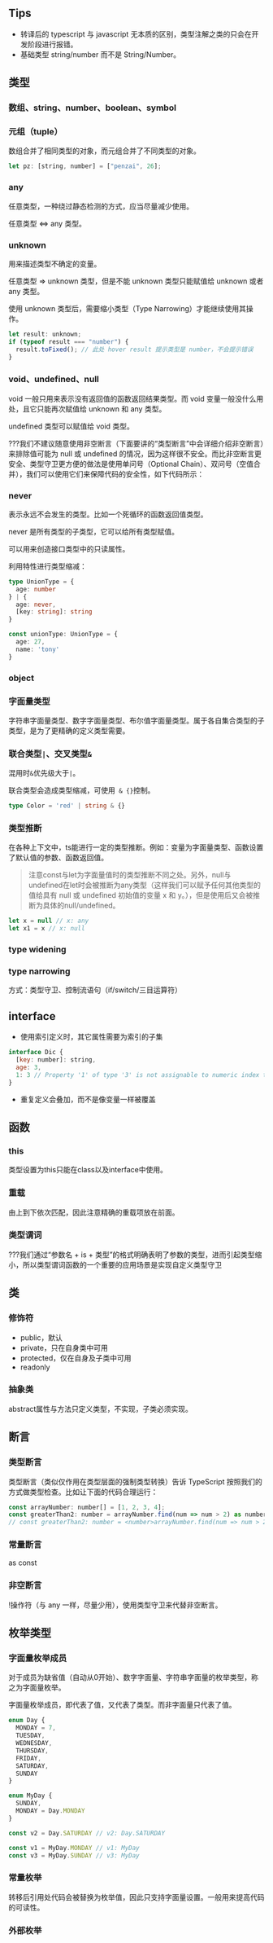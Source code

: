 ## Tips

- 转译后的 typescript 与 javascript 无本质的区别，类型注解之类的只会在开发阶段进行报错。
- 基础类型 string/number 而不是 String/Number。

## 类型

### 数组、string、number、boolean、symbol

### 元组（tuple）

数组合并了相同类型的对象，而元组合并了不同类型的对象。

```javascript
let pz: [string, number] = ["penzai", 26];
```

### any

任意类型，一种绕过静态检测的方式，应当尽量减少使用。

任意类型 <=> any 类型。

### unknown

用来描述类型不确定的变量。

任意类型 => unknown 类型，但是不能 unknown 类型只能赋值给 unknown 或者 any 类型。

使用 unknown 类型后，需要缩小类型（Type Narrowing）才能继续使用其操作。

```javascript
let result: unknown;
if (typeof result === "number") {
  result.toFixed(); // 此处 hover result 提示类型是 number，不会提示错误
}
```

### void、undefined、null

void 一般只用来表示没有返回值的函数返回结果类型。而 void 变量一般没什么用处，且它只能再次赋值给 unknown 和 any 类型。

undefined 类型可以赋值给 void 类型。

???我们不建议随意使用非空断言（下面要讲的“类型断言”中会详细介绍非空断言）来排除值可能为 null 或 undefined 的情况，因为这样很不安全。而比非空断言更安全、类型守卫更方便的做法是使用单问号（Optional Chain）、双问号（空值合并），我们可以使用它们来保障代码的安全性，如下代码所示：

### never

表示永远不会发生的类型。比如一个死循环的函数返回值类型。

never 是所有类型的子类型，它可以给所有类型赋值。

可以用来创造接口类型中的只读属性。

利用特性进行类型缩减：
``` typescript
type UnionType = {
  age: number
} | {
  age: never,
  [key: string]: string
}

const unionType: UnionType = {
  age: 27,
  name: 'tony'
}
```

### object

### 字面量类型
字符串字面量类型、数字字面量类型、布尔值字面量类型。属于各自集合类型的子类型，是为了更精确的定义类型需要。

### 联合类型`|`、交叉类型`&`
混用时`&`优先级大于`|`。

联合类型会造成类型缩减，可使用` & {}`控制。
``` typescript
type Color = 'red' | string & {}
```

### 类型推断
在各种上下文中，ts能进行一定的类型推断。例如：变量为字面量类型、函数设置了默认值的参数、函数返回值。

> 注意const与let为字面量值时的类型推断不同之处。另外，null与undefined在let时会被推断为any类型（这样我们可以赋予任何其他类型的值给具有 null 或 undefined 初始值的变量 x 和 y。），但是使用后又会被推断为具体的null/undefined。
``` javascript
let x = null // x: any
let x1 = x // x: null
```

### type widening
### type narrowing
方式：类型守卫、控制流语句（if/switch/三目运算符）

## interface
- 使用索引定义时，其它属性需要为索引的子集
``` javascript
interface Dic {
  [key: number]: string,
  age: 3,
  1: 3 // Property '1' of type '3' is not assignable to numeric index type 'string'.ts(2412)
}
```
- 重复定义会叠加，而不是像变量一样被覆盖

## 函数
### this
类型设置为this只能在class以及interface中使用。

### 重载
由上到下依次匹配，因此注意精确的重载项放在前面。

### 类型谓词
???我们通过“参数名 + is + 类型”的格式明确表明了参数的类型，进而引起类型缩小，所以类型谓词函数的一个重要的应用场景是实现自定义类型守卫

## 类
### 修饰符
- public，默认
- private，只在自身类中可用
- protected，仅在自身及子类中可用
- readonly

### 抽象类
abstract属性与方法只定义类型，不实现，子类必须实现。

## 断言

### 类型断言

类型断言（类似仅作用在类型层面的强制类型转换）告诉 TypeScript 按照我们的方式做类型检查。比如让下面的代码合理运行：

```javascript
const arrayNumber: number[] = [1, 2, 3, 4];
const greaterThan2: number = arrayNumber.find(num => num > 2) as number;
// const greaterThan2: number = <number>arrayNumber.find(num => num > 2);
```

### 常量断言

as const

### 非空断言

!操作符（与 any 一样，尽量少用），使用类型守卫来代替非空断言。


## 枚举类型
### 字面量枚举成员
对于成员为缺省值（自动从0开始）、数字字面量、字符串字面量的枚举类型，称之为字面量枚举。

字面量枚举成员，即代表了值，又代表了类型。而非字面量只代表了值。
``` typescript
enum Day {
  MONDAY = 7,
  TUESDAY,
  WEDNESDAY,
  THURSDAY,
  FRIDAY,
  SATURDAY,
  SUNDAY
}

enum MyDay {
  SUNDAY,
  MONDAY = Day.MONDAY
}

const v2 = Day.SATURDAY // v2: Day.SATURDAY

const v1 = MyDay.MONDAY // v1: MyDay
const v3 = MyDay.SUNDAY // v3: MyDay
```

### 常量枚举
转移后引用处代码会被替换为枚举值，因此只支持字面量设置。一般用来提高代码的可读性。

### 外部枚举

